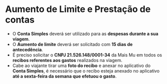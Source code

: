 # Aumento de Limite e Prestação de contas

- O **Conta Simples** deverá ser utilizado para as **despesas durante a sua viagem**.
- O **Aumento de limite** deverá ser solicitado com **15 dias de antecedência**. 
- É preciso solicitar o **CNPJ 21.526.148/0001-34** da Mais Mu em todos os **recibos referentes aos gastos** realizados na viagem.
- Cabe ao viajante tirar uma **foto do recibo** e anexar no aplicativo do **Conta Simples**, é necessário que o recibo esteja anexado no aplicativo **até a sexta-feira da semana que efetuou o gasto**.